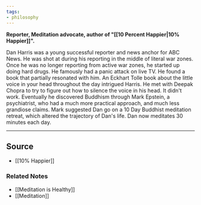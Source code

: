 ```yaml
---
tags:
- philosophy
---
```

**Reporter, Meditation advocate, author of "[[10 Percent Happier|10% Happier]]".**

Dan Harris was a young successful reporter and news anchor for ABC News. He was shot at during his reporting in the middle of literal war zones. Once he was no longer reporting from active war zones, he started up doing hard drugs. He famously had a panic attack on live TV. He found a book that partially resonated with him. An Eckhart Tolle book about the little voice in your head throughout the day intrigued Harris. He met with Deepak Chopra to try to figure out how to silence the voice in his head. It didn't work. Eventually he discovered Buddhism through Mark Epstein, a psychiatrist, who had a much more practical approach, and much less grandiose claims. Mark suggested Dan go on a 10 Day Buddhist meditation retreat, which altered the trajectory of Dan's life. Dan now meditates 30 minutes each day.

---

## Source
- [[10% Happier]]

### Related Notes
- [[Meditation is Healthy]]
- [[Meditation]]